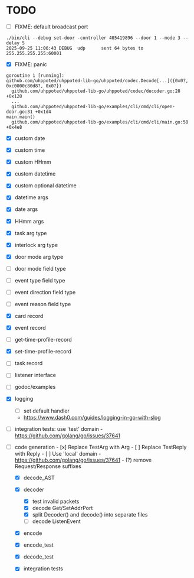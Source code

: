 # TODO

- [ ] FIXME: default broadcast port
```
./bin/cli --debug set-door -controller 405419896 --door 1 --mode 3 --delay 5
2025-09-25 11:06:43 DEBUG  udp      sent 64 bytes to 255.255.255.255:60001
```

- [x] FIXME: panic
```
goroutine 1 [running]:
github.com/uhppoted/uhppoted-lib-go/uhppoted/codec.Decode[...]({0x0?, 0xc0000c80d8?, 0x0?})
  github.com/uhppoted/uhppoted-lib-go/uhppoted/codec/decoder.go:28 +0x128
  ...
  github.com/uhppoted/uhppoted-lib-go/examples/cli/cmd/cli/open-door.go:31 +0x1d4
main.main()
  github.com/uhppoted/uhppoted-lib-go/examples/cli/cmd/cli/main.go:58 +0x4e8
```

- [x] custom date
- [x] custom time
- [x] custom HHmm
- [x] custom datetime
- [x] custom optional datetime
- [x] datetime args
- [x] date args
- [x] HHmm args
- [x] task arg type
- [x] interlock arg type
- [x] door mode arg type
- [ ] door mode field type
- [ ] event type field type
- [ ] event direction field type
- [ ] event reason field type
- [x] card record
- [x] event record
- [ ] get-time-profile-record
- [x] set-time-profile-record
- [ ] task record
- [ ] listener interface
- [ ] godoc/examples
- [x] logging
    - [ ] set default handler
    - https://www.dash0.com/guides/logging-in-go-with-slog

- [ ] integration tests: use 'test' domain
         - https://github.com/golang/go/issues/37641

- [ ] code generation
      - [x] Replace TestArg with Arg
      - [ ] Replace TestReply with Reply
      - [ ] Use 'local' domain
         - https://github.com/golang/go/issues/37641
      - (?) remove Request/Response suffixes

   - [x] decode_AST
   - [x] decoder
       - [x] test invalid packets
       - [x] decode Get/SetAddrPort
       - [x] split Decoder() and decode() into separate files
       - [ ] decode ListenEvent

   - [x] encode
   - [x] encode_test
   - [x] decode_test
   - [x] integration tests

